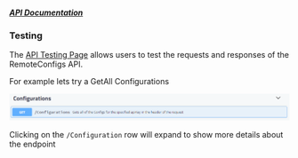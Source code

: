 ##### [API Documentation](./README.md)

### Testing

The [API Testing Page](http://api.remoteconfigs.com) allows users to test the requests and responses of the RemoteConfigs API. 

For example lets try a GetAll Configurations

![Get All Configurations](/Images/ApiSwaggerGetAllConfigs.png "Get All Configurations")

Clicking on the `/Configuration` row will expand to show more details about the endpoint